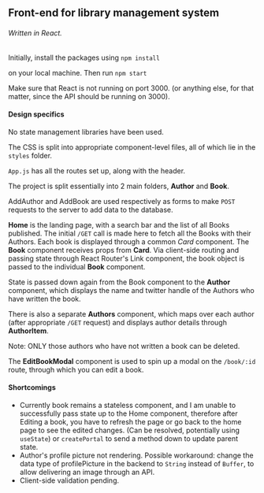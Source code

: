## Front-end for library management system

###### Written in React.

Initially, install the packages using
`npm install`

on your local machine. Then run
`npm start`

 Make sure that React is not running on port 3000. (or anything else, for that matter, since the API should be running on 3000).

#### Design specifics

No state management libraries have been used.

The CSS is split into appropriate component-level files, all of which lie in the `styles` folder.

`App.js` has all the routes set up, along with the header.

The project is split essentially into 2 main folders, **Author** and **Book**.

AddAuthor and AddBook are used respectively as forms to make `POST` requests to the server to add data to the database. 

**Home** is the landing page, with a search bar and the list of all Books published.
The initial `/GET` call is made here to fetch all the Books with their Authors.
Each book is displayed through a common *Card* component.
The **Book** component receives props from **Card**. Via client-side routing and passing state through React Router's Link component, the book object is passed to the individual **Book** component.

State is passed down again from the Book component to the **Author** component, which displays the name and twitter handle of the Authors who have written the book.

There is also a separate **Authors** component, which maps over each author (after appropriate `/GET` request) and displays author details through **AuthorItem**.

Note: ONLY those authors who have not written a book can be deleted.

The **EditBookModal** component is used to spin up a modal on the `/book/:id` route, through which you can edit a book. 


#### Shortcomings

* Currently book remains a stateless component, and I am unable to successfully pass state up to the Home component, therefore after Editing a book, you have to refresh the page or go back to the home page to see the edited changes. (Can be resolved, potentially using `useState`) or `createPortal` to send a method down to update parent state.
* Author's profile picture not rendering. Possible workaround: change the data type of profilePicture in the backend to `String` instead of `Buffer`, to allow delivering an image through an API.
* Client-side validation pending.

